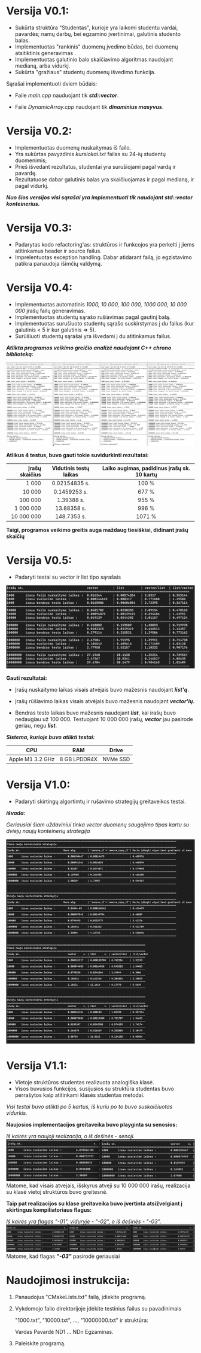 # Versija V0.1:
*  Sukūrta struktūra "Studentas", kurioje yra laikomi studentu vardai, pavardės; namų darbų, bei egzamino įvertinimai, galutinis studento balas.
*  Implementuotas "rankinis" duomenų įvedimo būdas, bei duomenų atsitiktinis generavimas .
*  Implementuotas galutinio balo skaičiavimo algoritmas naudojant medianą, arba vidurkį.
*  Sukūrta "gražiaus" studentų duomenų išvedimo funkcija.

Sąrašai implementuoti dviem būdais:

* Faile *main.cpp* nauduojant tik ***std::vector***.

* Faile *DynamicArray.cpp* naudojant tik ***dinaminius masyvus***.

# Versija V0.2:

* Implementuotas duomenų nuskaitymas iš failo.
* Yra sukūrtas pavyzdinis *kursiokai.txt* failas su 24-ių studentų duomenimis;
* Prieš išvedant rezultatus, studentai yra surušiojami pagal vardą ir pavardę.
* Rezultatuose dabar galutinis balas yra skaičiuojamas ir pagal medianą, ir pagal vidurkį.

***Nuo šios versijos visi sąrašai yra implementuoti tik naudojant std::vector konteinerius.***

# Versija V0.3:

* Padarytas kodo refactoring'as: struktūros ir funkcojos yra perkelti į jiems atitinkamus header ir source failus.
* Imprelentuotas exception handling. Dabar atidarant failą, jo egzistavimo patikra panaudoja išimčių valdymą.

# Versija V0.4:

* Implementuotas automatinis *1000, 10 000, 100 000, 1000 000, 10 000 000* įrašų failų generavimas.
* Implementuotas studentų sąrašo rušiavimas pagal gautinį balą.
* Implementuotas surušiuoto studentų sąrašo suskirstymas į du failus (kur galutinis < 5 ir kur galutinis => 5).
* Surūšiuoti studentų sąrašai yra išvedami į du atitinkamus failus.

***Atlikta programos veikimo greičio analizė naudojant C++ chrono biblioteką:***

![alt text](https://github.com/zizkinz/OP1Task/blob/af17400fa26c2ed5fd80eb4dfbbf3122941e9e6d/tests.png?raw=true)

**Atlikus 4 testus, buvo gauti tokie suvidurkinti rezultatai:**


|Įrašų skaičius|Vidutinis testų laikas|Laiko augimas, padidinus įrašų sk. 10 kartų|
|---:|:---:|:---:|
|1 000|0.02154835 s.|100 %|
|10 000|0.1459253 s.|677 %|
|100 000|1.39388 s.|955 %|
|1 000 000|13.88358 s.|996 %|
|10 000 000|148.7353 s.|1071 %|

**Taigi, programos veikimo greitis auga maždaug tiesiškiai, didinant įrašų skaičių**

# Versija V0.5:

* Padaryti testai su vector ir list tipo sąrašais

![alt text](https://github.com/zizkinz/OP1Task/blob/af17400fa26c2ed5fd80eb4dfbbf3122941e9e6d/test2.png?raw=true)

**Gauti rezultatai:**





* Įrašų nuskaitymo laikas visais atvėjais buvo mažesnis naudojant _**list'ą**_.

* Įrašų rūšiavimo laikas visais atvėjais buvo mažesnis naudojant _**vector'ių**_.

* Bendras testo laikas buvo mažesnis naudojant _**list**_, kai irašų buvo nedaugiau už 100 000. 
Testuojant 10 000 000 įrašų,  _**vector**_ jau pasirode geriau, negu _**list**_.

***Sistema, kurioje buvo atlikti testai:***


|CPU|RAM|Drive|
|---|---|---|
|Apple M1 3.2 GHz|8 GB LPDDR4X|NVMe SSD|


# Versija V1.0:

* Padaryti skirtingų algortimtų ir rušavimo strategijų greitaveikos testai.

***išvada:***

*Geriausiai šiam uždaviniui tinka vector duomenų saugojimo tipas kartu su dviejų naujų konteinerių strategija*


![alt text](https://github.com/zizkinz/OP1Task/blob/14ec3eb0cf18ae58f65eca4dac7e646d40fa412f/test3.png?raw=true)

# Versija V1.1:

* Vietoje struktūros studentas realizuota analogiška klasė.
* Visos buvusios funkcijos, susijusios su struktūra studentas buvo perrašytos kaip atitinkami klasės studentas metodai.

_Visi testai buvo atlikti po 5 kartus, iš kuriu po to buvo suskaičiuotas vidurkis._

**Naujosios implementacijos greitaveika buvo playginta su senosios:**

*Iš kairės yra naujoji realizacija, o iš dešinės - senoji.*
![alt text](https://github.com/zizkinz/OP2Task/blob/8d8c083a6037781de05a65da42becef3114ebcd1/test4-1.png?raw=true)
Matome, kad visais atvejais, išskyrus atveji su 10 000 000 irašų, realizacija su klasė vietoj struktūros buvo greitesnė.


**Taip pat realizacijos su klase greitaveika buvo įvertinta atsižvelgiant į skirtingus kompiliatoriaus flagus:**

*Iš kairės yra flagas "-01", viduryje - "-02", o iš dešinės - "-03".*
![alt text](https://github.com/zizkinz/OP2Task/blob/8d8c083a6037781de05a65da42becef3114ebcd1/test4-2.png?raw=true)
Matome, kad flagas _**"-03"**_ pasirodė geriausiai


# Naudojimosi instrukcija:

1) Panaudojus "CMakeLists.txt" failą, įdiekite programą.

2) Vykdomojo failo direktorijoje įdėkite testinius failus su pavadinimais

    "1000.txt", "10000.txt", ..., "10000000.txt" ir struktūra:
    
    Vardas Pavardė ND1 ... NDn Egzaminas.
3) Paleiskite programą.

